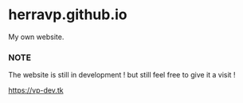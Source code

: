 # herravp.github.io
My own website.
### NOTE
The website is still in development ! but still feel free to give it a visit !

https://vp-dev.tk
